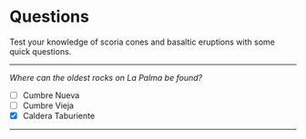 
# Questions

Test your knowledge of scoria cones and basaltic eruptions with some quick questions.

---


*Where can the oldest rocks on La Palma be found?*
- [ ] Cumbre Nueva
- [ ] Cumbre Vieja
- [x] Caldera Taburiente

---
